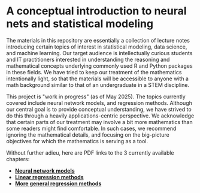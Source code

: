# A conceptual introduction to neural nets and statistical modeling

The materials in this repository are essentially a collection of lecture notes 
introducing certain topics of interest in statistical modeling, data science, and 
machine learning.  Our target audience is intellectually curious students and IT 
practitioners interested in understanding the reasoning and mathematical 
concepts underlying commonly used R and Python packages in these fields.  We have tried 
to keep our treatment of the mathematics intentionally light, so that the materials 
will be accessible to anyone with a math background similar to that of an 
undergraduate in a STEM discipline.

This project is "work in progress" (as of May 2025).  The topics currently covered include 
neural network models, and regression methods.  Although our central goal is to 
provide conceptual understanding, we have strived to do this through a heavily 
applications-centric perspective.  We acknowledge that certain parts of our treatment 
may involve a bit more mathematics than some readers might find comfortable.  In such cases, 
we recommend ignoring the mathematical details, and focusing on the big-picture objectives 
for which the mathematics is serving as a tool.

Without further adieu, here are PDF links to the 3 currently available chapters:

<UL>
  <li><b>
    <A HREF="https://cs.earlham.edu/~pardhan/courses/wip/kasetbook/rw_bookch_neuralnets.pdf" TARGET="_blank">Neural network models</A>
  </b>
  </li>
  <li><b>
    <A HREF="https://cs.earlham.edu/~pardhan/courses/wip/kasetbook/rw_bookch_lrintro.pdf" TARGET="_blank">Linear regression methods</A>
  </b></li>
  <li><b>
    <A HREF="https://cs.earlham.edu/~pardhan/courses/wip/kasetbook/rw_bookch_mlr.pdf" TARGET="_blank">More general regression methods</A>
  </b></li>
</UL>
